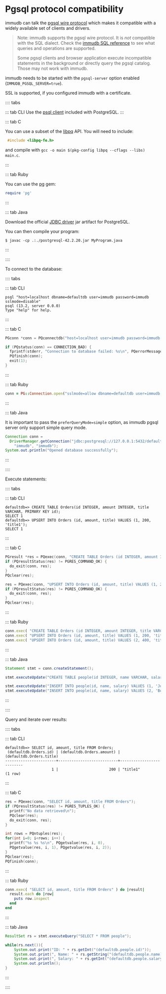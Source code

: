 # Pgsql protocol compatibility

immudb can talk the [pgsql wire protocol](https://www.postgresql.org/docs/9.3/protocol.html) which makes it compatible with a widely available set of clients and drivers.

>Note: immudb supports the pgsql wire protocol. It is *not* compatible with the SQL dialect. Check the [immudb SQL reference](./reference/sql) to see what queries and operations are supported.
>
>Some pgsql clients and browser application execute incompatible statements in the background or directly query the pgsql catalog. Those may not work with immudb.

immudb needs to be started with the `pgsql-server` option enabled (`IMMUDB_PGSQL_SERVER=true`).

SSL is supported, if you configured immudb with a certificate.

:::: tabs

::: tab CLI
Use the [psql client](https://www.postgresql.org/docs/13/app-psql.html) included with PostgreSQL.
:::

::: tab C

You can use a subset of the [libpq](https://www.postgresql.org/docs/9.5/libpq.html) API. You will need to include:

``` C
 #include <libpq-fe.h>
```

and compile with `gcc -o main $(pkg-config libpq --cflags --libs) main.c`.

:::

::: tab Ruby

You can use the [pg](https://rubygems.org/gems/pg) gem:

```ruby
require 'pg'
```
:::

::: tab Java

Download the official [JDBC driver](https://jdbc.postgresql.org/) jar artifact for PostgreSQL.

You can then compile your program:

```
$ javac -cp .:./postgresql-42.2.20.jar MyProgram.java
```

:::

::::

To connect to the database:

:::: tabs

::: tab CLI

```
psql "host=localhost dbname=defaultdb user=immudb password=immudb sslmode=disable"
psql (13.2, server 0.0.0)
Type "help" for help.
```

:::

::: tab C

```C
PGconn *conn = PQconnectdb("host=localhost user=immudb password=immudb dbname=defaultdb sslmode=disable");

if (PQstatus(conn) == CONNECTION_BAD) {
  fprintf(stderr, "Connection to database failed: %s\n", PQerrorMessage(conn));
  PQfinish(conn);
  exit(1);
}
```

:::

::: tab Ruby
```ruby
conn = PG::Connection.open("sslmode=allow dbname=defaultdb user=immudb password=immudb host=127.0.0.1 port=5432")
```
:::

::: tab Java

It is important to pass the `preferQueryMode=simple` option, as immudb pgsql server only support simple query mode.

```java
Connection conn = 
  DriverManager.getConnection("jdbc:postgresql://127.0.0.1:5432/defaultdb?sslmode=allow&preferQueryMode=simple",
    "immudb", "immudb");
System.out.println("Opened database successfully");
```
:::


::::

Execute statements:

:::: tabs

::: tab CLI
```
defaultdb=> CREATE TABLE Orders(id INTEGER, amount INTEGER, title VARCHAR, PRIMARY KEY id);
SELECT 1
defaultdb=> UPSERT INTO Orders (id, amount, title) VALUES (1, 200, 'title1');
SELECT 1
```
:::

::: tab C
```C
PGresult *res = PQexec(conn, "CREATE TABLE Orders (id INTEGER, amount INTEGER, title VARCHAR, PRIMARY KEY id)");
if (PQresultStatus(res) != PGRES_COMMAND_OK) {
  do_exit(conn, res);
}
PQclear(res);

res = PQexec(conn, "UPSERT INTO Orders (id, amount, title) VALUES (1, 200, 'title 1')");
if (PQresultStatus(res) != PGRES_COMMAND_OK) {
  do_exit(conn, res);
}
PQclear(res);
```
:::

::: tab Ruby
```ruby
conn.exec( "CREATE TABLE Orders (id INTEGER, amount INTEGER, title VARCHAR, PRIMARY KEY id)" )
conn.exec( "UPSERT INTO Orders (id, amount, title) VALUES (1, 200, 'title 1')" )
conn.exec( "UPSERT INTO Orders (id, amount, title) VALUES (2, 400, 'title 2')" )
```
:::

::: tab Java

```java
Statement stmt = conn.createStatement();

stmt.executeUpdate("CREATE TABLE people(id INTEGER, name VARCHAR, salary INTEGER, PRIMARY KEY id);");

stmt.executeUpdate("INSERT INTO people(id, name, salary) VALUES (1, 'Joe', 20000);");
stmt.executeUpdate("INSERT INTO people(id, name, salary) VALUES (2, 'Bob', 30000);");
```
:::

::::

Query and iterate over results:

:::: tabs

::: tab CLI
```
defaultdb=> SELECT id, amount, title FROM Orders;
 (defaultdb.Orders.id) | (defaultdb.Orders.amount) | (defaultdb.Orders.title)
-----------------------+---------------------------+--------------------------
                     1 |                       200 | "title1"
(1 row)
```
:::

::: tab C
```C
res = PQexec(conn, "SELECT id, amount, title FROM Orders");
if (PQresultStatus(res) != PGRES_TUPLES_OK) {
  printf("No data retrieved\n");
  PQclear(res);
  do_exit(conn, res);
}

int rows = PQntuples(res);
for(int i=0; i<rows; i++) {
  printf("%s %s %s\n", PQgetvalue(res, i, 0),
  PQgetvalue(res, i, 1), PQgetvalue(res, i, 2));
}
PQclear(res);
PQfinish(conn);
```
:::

::: tab Ruby
```ruby
conn.exec( "SELECT id, amount, title FROM Orders" ) do |result|
  result.each do |row|
    puts row.inspect
  end
end
```
:::

::: tab Java

```java
ResultSet rs = stmt.executeQuery("SELECT * FROM people");

while(rs.next()){
    System.out.print("ID: " + rs.getInt("(defaultdb.people.id)"));
    System.out.print(", Name: " + rs.getString("(defaultdb.people.name)"));
    System.out.print(", Salary: " + rs.getInt("(defaultdb.people.salary)"));
    System.out.println();
}
```
:::

::::

